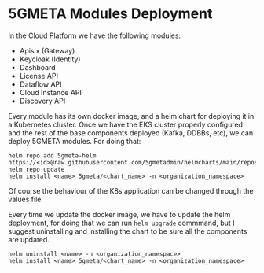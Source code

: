 # 5GMETA Modules Deployment

In the Cloud Platform we have the following modules:

- Apisix (Gateway)
- Keycloak (Identity)
- Dashboard
- License API
- Dataflow API
- Cloud Instance API
- Discovery API

Every module has its own docker image, and a helm chart for deploying it in a Kubernetes cluster. Once we have the EKS cluster properly configured and the rest of the base components deployed (Kafka, DDBBs, etc), we can deploy 5GMETA modules. For doing that:

````
helm repo add 5gmeta-helm https://<id>@raw.githubusercontent.com/5gmetadmin/helmcharts/main/repository
helm repo update
helm install <name> 5gmeta/<chart_name> -n <organization_namespace>
````

Of course the behaviour of the K8s application can be changed through the values file.

Every time we update the docker image, we have to update the helm deployment, for doing that we can run ``helm upgrade`` commmand, but I suggest uninstalling and installing the chart to be sure all the components are updated.

````
helm uninstall <name> -n <organization_namespace>
helm install <name> 5gmeta/<chart_name> -n <organization_namespace>
````

